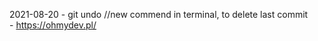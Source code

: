 

2021-08-20 - git undo //new commend in terminal, to delete last commit </br>
           - https://ohmydev.pl/
